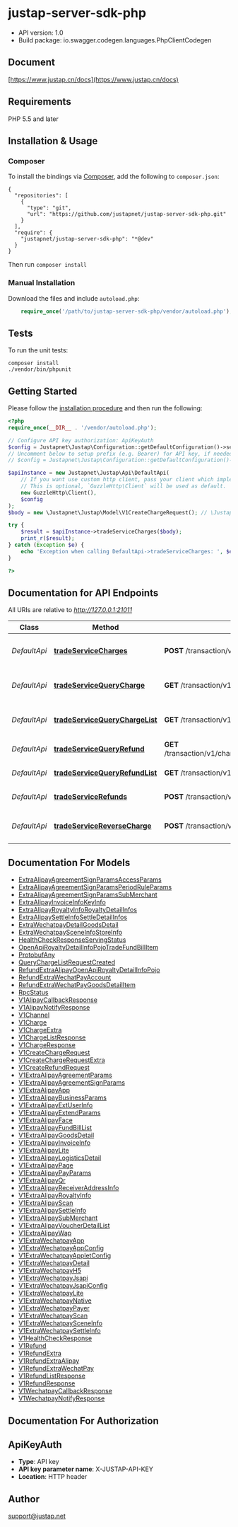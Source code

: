 # justap-server-sdk-php

- API version: 1.0
- Build package: io.swagger.codegen.languages.PhpClientCodegen

## Document

[https://www.justap.cn/docs](https://www.justap.cn/docs)

## Requirements

PHP 5.5 and later

## Installation & Usage
### Composer

To install the bindings via [Composer](http://getcomposer.org/), add the following to `composer.json`:

```
{
  "repositories": [
    {
      "type": "git",
      "url": "https://github.com/justapnet/justap-server-sdk-php.git"
    }
  ],
  "require": {
    "justapnet/justap-server-sdk-php": "*@dev"
  }
}
```

Then run `composer install`

### Manual Installation

Download the files and include `autoload.php`:

```php
    require_once('/path/to/justap-server-sdk-php/vendor/autoload.php');
```

## Tests

To run the unit tests:

```
composer install
./vendor/bin/phpunit
```

## Getting Started

Please follow the [installation procedure](#installation--usage) and then run the following:

```php
<?php
require_once(__DIR__ . '/vendor/autoload.php');

// Configure API key authorization: ApiKeyAuth
$config = Justapnet\Justap\Configuration::getDefaultConfiguration()->setApiKey('X-JUSTAP-API-KEY', 'YOUR_API_KEY');
// Uncomment below to setup prefix (e.g. Bearer) for API key, if needed
// $config = Justapnet\Justap\Configuration::getDefaultConfiguration()->setApiKeyPrefix('X-JUSTAP-API-KEY', 'Bearer');

$apiInstance = new Justapnet\Justap\Api\DefaultApi(
    // If you want use custom http client, pass your client which implements `GuzzleHttp\ClientInterface`.
    // This is optional, `GuzzleHttp\Client` will be used as default.
    new GuzzleHttp\Client(),
    $config
);
$body = new \Justapnet\Justap\Model\V1CreateChargeRequest(); // \Justapnet\Justap\Model\V1CreateChargeRequest | 

try {
    $result = $apiInstance->tradeServiceCharges($body);
    print_r($result);
} catch (Exception $e) {
    echo 'Exception when calling DefaultApi->tradeServiceCharges: ', $e->getMessage(), PHP_EOL;
}

?>
```

## Documentation for API Endpoints

All URIs are relative to *http://127.0.0.1:21011*

Class | Method | HTTP request | Description
------------ | ------------- | ------------- | -------------
*DefaultApi* | [**tradeServiceCharges**](docs/Api/DefaultApi.md#tradeservicecharges) | **POST** /transaction/v1/charges | 创建 Charge 对象
*DefaultApi* | [**tradeServiceQueryCharge**](docs/Api/DefaultApi.md#tradeservicequerycharge) | **GET** /transaction/v1/charges/{charge_id} | 查询 Charge 对象
*DefaultApi* | [**tradeServiceQueryChargeList**](docs/Api/DefaultApi.md#tradeservicequerychargelist) | **GET** /transaction/v1/charges | 查询 Charge 对象列表
*DefaultApi* | [**tradeServiceQueryRefund**](docs/Api/DefaultApi.md#tradeservicequeryrefund) | **GET** /transaction/v1/charges/{charge_id}/refunds/{refund_id} | 查询 Refund 对象
*DefaultApi* | [**tradeServiceQueryRefundList**](docs/Api/DefaultApi.md#tradeservicequeryrefundlist) | **GET** /transaction/v1/charges/{charge_id}/refunds | 查询 Refund 对象列表
*DefaultApi* | [**tradeServiceRefunds**](docs/Api/DefaultApi.md#tradeservicerefunds) | **POST** /transaction/v1/refunds | 创建 Refund 对象
*DefaultApi* | [**tradeServiceReverseCharge**](docs/Api/DefaultApi.md#tradeservicereversecharge) | **POST** /transaction/v1/charges/{charge_id}/reverse | 撤销 Charge 对象


## Documentation For Models

 - [ExtraAlipayAgreementSignParamsAccessParams](docs/Model/ExtraAlipayAgreementSignParamsAccessParams.md)
 - [ExtraAlipayAgreementSignParamsPeriodRuleParams](docs/Model/ExtraAlipayAgreementSignParamsPeriodRuleParams.md)
 - [ExtraAlipayAgreementSignParamsSubMerchant](docs/Model/ExtraAlipayAgreementSignParamsSubMerchant.md)
 - [ExtraAlipayInvoiceInfoKeyInfo](docs/Model/ExtraAlipayInvoiceInfoKeyInfo.md)
 - [ExtraAlipayRoyaltyInfoRoyaltyDetailInfos](docs/Model/ExtraAlipayRoyaltyInfoRoyaltyDetailInfos.md)
 - [ExtraAlipaySettleInfoSettleDetailInfos](docs/Model/ExtraAlipaySettleInfoSettleDetailInfos.md)
 - [ExtraWechatpayDetailGoodsDetail](docs/Model/ExtraWechatpayDetailGoodsDetail.md)
 - [ExtraWechatpaySceneInfoStoreInfo](docs/Model/ExtraWechatpaySceneInfoStoreInfo.md)
 - [HealthCheckResponseServingStatus](docs/Model/HealthCheckResponseServingStatus.md)
 - [OpenApiRoyaltyDetailInfoPojoTradeFundBillItem](docs/Model/OpenApiRoyaltyDetailInfoPojoTradeFundBillItem.md)
 - [ProtobufAny](docs/Model/ProtobufAny.md)
 - [QueryChargeListRequestCreated](docs/Model/QueryChargeListRequestCreated.md)
 - [RefundExtraAlipayOpenApiRoyaltyDetailInfoPojo](docs/Model/RefundExtraAlipayOpenApiRoyaltyDetailInfoPojo.md)
 - [RefundExtraWechatPayAccount](docs/Model/RefundExtraWechatPayAccount.md)
 - [RefundExtraWechatPayGoodsDetailItem](docs/Model/RefundExtraWechatPayGoodsDetailItem.md)
 - [RpcStatus](docs/Model/RpcStatus.md)
 - [V1AlipayCallbackResponse](docs/Model/V1AlipayCallbackResponse.md)
 - [V1AlipayNotifyResponse](docs/Model/V1AlipayNotifyResponse.md)
 - [V1Channel](docs/Model/V1Channel.md)
 - [V1Charge](docs/Model/V1Charge.md)
 - [V1ChargeExtra](docs/Model/V1ChargeExtra.md)
 - [V1ChargeListResponse](docs/Model/V1ChargeListResponse.md)
 - [V1ChargeResponse](docs/Model/V1ChargeResponse.md)
 - [V1CreateChargeRequest](docs/Model/V1CreateChargeRequest.md)
 - [V1CreateChargeRequestExtra](docs/Model/V1CreateChargeRequestExtra.md)
 - [V1CreateRefundRequest](docs/Model/V1CreateRefundRequest.md)
 - [V1ExtraAlipayAgreementParams](docs/Model/V1ExtraAlipayAgreementParams.md)
 - [V1ExtraAlipayAgreementSignParams](docs/Model/V1ExtraAlipayAgreementSignParams.md)
 - [V1ExtraAlipayApp](docs/Model/V1ExtraAlipayApp.md)
 - [V1ExtraAlipayBusinessParams](docs/Model/V1ExtraAlipayBusinessParams.md)
 - [V1ExtraAlipayExtUserInfo](docs/Model/V1ExtraAlipayExtUserInfo.md)
 - [V1ExtraAlipayExtendParams](docs/Model/V1ExtraAlipayExtendParams.md)
 - [V1ExtraAlipayFace](docs/Model/V1ExtraAlipayFace.md)
 - [V1ExtraAlipayFundBillList](docs/Model/V1ExtraAlipayFundBillList.md)
 - [V1ExtraAlipayGoodsDetail](docs/Model/V1ExtraAlipayGoodsDetail.md)
 - [V1ExtraAlipayInvoiceInfo](docs/Model/V1ExtraAlipayInvoiceInfo.md)
 - [V1ExtraAlipayLite](docs/Model/V1ExtraAlipayLite.md)
 - [V1ExtraAlipayLogisticsDetail](docs/Model/V1ExtraAlipayLogisticsDetail.md)
 - [V1ExtraAlipayPage](docs/Model/V1ExtraAlipayPage.md)
 - [V1ExtraAlipayPayParams](docs/Model/V1ExtraAlipayPayParams.md)
 - [V1ExtraAlipayQr](docs/Model/V1ExtraAlipayQr.md)
 - [V1ExtraAlipayReceiverAddressInfo](docs/Model/V1ExtraAlipayReceiverAddressInfo.md)
 - [V1ExtraAlipayRoyaltyInfo](docs/Model/V1ExtraAlipayRoyaltyInfo.md)
 - [V1ExtraAlipayScan](docs/Model/V1ExtraAlipayScan.md)
 - [V1ExtraAlipaySettleInfo](docs/Model/V1ExtraAlipaySettleInfo.md)
 - [V1ExtraAlipaySubMerchant](docs/Model/V1ExtraAlipaySubMerchant.md)
 - [V1ExtraAlipayVoucherDetailList](docs/Model/V1ExtraAlipayVoucherDetailList.md)
 - [V1ExtraAlipayWap](docs/Model/V1ExtraAlipayWap.md)
 - [V1ExtraWechatpayApp](docs/Model/V1ExtraWechatpayApp.md)
 - [V1ExtraWechatpayAppConfig](docs/Model/V1ExtraWechatpayAppConfig.md)
 - [V1ExtraWechatpayAppletConfig](docs/Model/V1ExtraWechatpayAppletConfig.md)
 - [V1ExtraWechatpayDetail](docs/Model/V1ExtraWechatpayDetail.md)
 - [V1ExtraWechatpayH5](docs/Model/V1ExtraWechatpayH5.md)
 - [V1ExtraWechatpayJsapi](docs/Model/V1ExtraWechatpayJsapi.md)
 - [V1ExtraWechatpayJsapiConfig](docs/Model/V1ExtraWechatpayJsapiConfig.md)
 - [V1ExtraWechatpayLite](docs/Model/V1ExtraWechatpayLite.md)
 - [V1ExtraWechatpayNative](docs/Model/V1ExtraWechatpayNative.md)
 - [V1ExtraWechatpayPayer](docs/Model/V1ExtraWechatpayPayer.md)
 - [V1ExtraWechatpayScan](docs/Model/V1ExtraWechatpayScan.md)
 - [V1ExtraWechatpaySceneInfo](docs/Model/V1ExtraWechatpaySceneInfo.md)
 - [V1ExtraWechatpaySettleInfo](docs/Model/V1ExtraWechatpaySettleInfo.md)
 - [V1HealthCheckResponse](docs/Model/V1HealthCheckResponse.md)
 - [V1Refund](docs/Model/V1Refund.md)
 - [V1RefundExtra](docs/Model/V1RefundExtra.md)
 - [V1RefundExtraAlipay](docs/Model/V1RefundExtraAlipay.md)
 - [V1RefundExtraWechatPay](docs/Model/V1RefundExtraWechatPay.md)
 - [V1RefundListResponse](docs/Model/V1RefundListResponse.md)
 - [V1RefundResponse](docs/Model/V1RefundResponse.md)
 - [V1WechatpayCallbackResponse](docs/Model/V1WechatpayCallbackResponse.md)
 - [V1WechatpayNotifyResponse](docs/Model/V1WechatpayNotifyResponse.md)


## Documentation For Authorization


## ApiKeyAuth

- **Type**: API key
- **API key parameter name**: X-JUSTAP-API-KEY
- **Location**: HTTP header


## Author

support@justap.net


